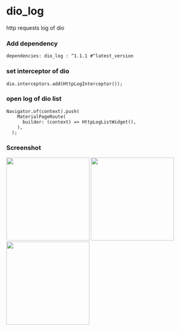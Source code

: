 
# dio_log

http requests log of dio

### Add dependency
```
dependencies: dio_log : ^1.1.1 #^latest_version
```
### set interceptor of dio
```
dio.interceptors.add(HttpLogInterceptor());
```
### open log of dio list
``` 
Navigator.of(context).push(
    MaterialPageRoute(
      builder: (context) => HttpLogListWidget(),
    ),
  );
```
### Screenshot 

<img src="https://raw.githubusercontent.com/flutterplugin/dio_log/develop/images/log_list.PNG" width="220">      
<img src="https://raw.githubusercontent.com/flutterplugin/dio_log/develop/images/log_request.PNG" width="220">
<img src="https://raw.githubusercontent.com/flutterplugin/dio_log/develop/images/log_response.PNG" width="220">
